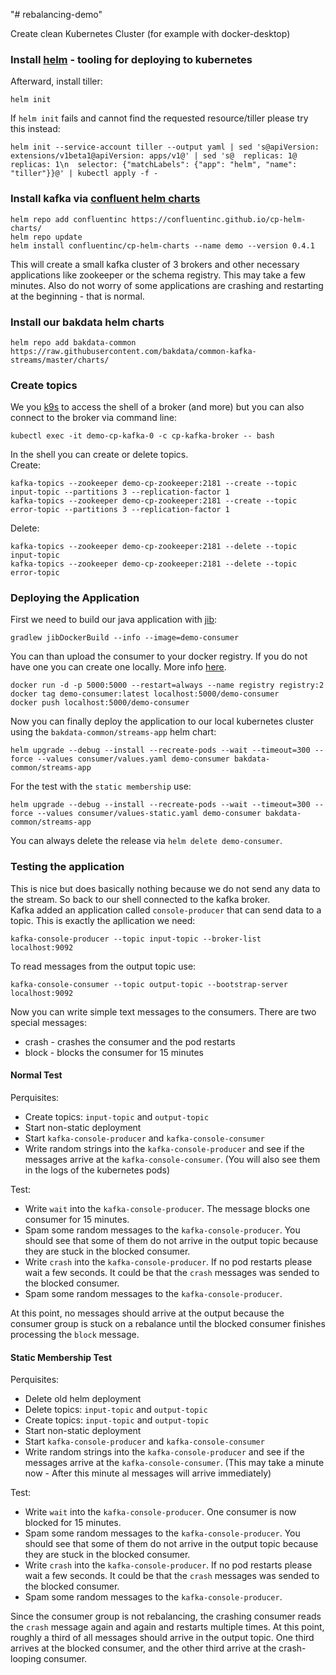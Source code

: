 "# rebalancing-demo" 

Create clean Kubernetes Cluster (for example with docker-desktop)

### Install [helm](https://helm.sh/docs/intro/install/) - tooling for deploying to kubernetes 

Afterward, install tiller:
```
helm init
```

If `helm init` fails and cannot find the requested resource/tiller please try this instead:
```
helm init --service-account tiller --output yaml | sed 's@apiVersion: extensions/v1beta1@apiVersion: apps/v1@' | sed 's@  replicas: 1@  replicas: 1\n  selector: {"matchLabels": {"app": "helm", "name": "tiller"}}@' | kubectl apply -f -
```

### Install kafka via [confluent helm charts](https://github.com/confluentinc/cp-helm-charts)

```
helm repo add confluentinc https://confluentinc.github.io/cp-helm-charts/
helm repo update
helm install confluentinc/cp-helm-charts --name demo --version 0.4.1
```

This will create a small kafka cluster of 3 brokers and other necessary applications like zookeeper or the schema registry.
This may take a few minutes. Also do not worry of some applications are crashing and restarting at the beginning - that is normal.

### Install our bakdata helm charts

```
helm repo add bakdata-common https://raw.githubusercontent.com/bakdata/common-kafka-streams/master/charts/
```

### Create topics

We you [k9s]() to access the shell of a broker (and more) but you can also connect to the broker via command line:
```
kubectl exec -it demo-cp-kafka-0 -c cp-kafka-broker -- bash
```

In the shell you can create or delete topics.  
Create:
```
kafka-topics --zookeeper demo-cp-zookeeper:2181 --create --topic input-topic --partitions 3 --replication-factor 1
kafka-topics --zookeeper demo-cp-zookeeper:2181 --create --topic error-topic --partitions 3 --replication-factor 1
```

Delete:
```
kafka-topics --zookeeper demo-cp-zookeeper:2181 --delete --topic input-topic
kafka-topics --zookeeper demo-cp-zookeeper:2181 --delete --topic error-topic
```

### Deploying the Application

First we need to build our java application with [jib](https://github.com/GoogleContainerTools/jib):
```
gradlew jibDockerBuild --info --image=demo-consumer
```

You can than upload the consumer to your docker registry. If you do not have one you can create one locally. More info [here](https://docs.docker.com/registry/deploying/).
```
docker run -d -p 5000:5000 --restart=always --name registry registry:2
docker tag demo-consumer:latest localhost:5000/demo-consumer
docker push localhost:5000/demo-consumer
```

Now you can finally deploy the application to our local kubernetes cluster using the `bakdata-common/streams-app` helm chart:
```
helm upgrade --debug --install --recreate-pods --wait --timeout=300 --force --values consumer/values.yaml demo-consumer bakdata-common/streams-app
```
For the test with the `static membership` use:
```
helm upgrade --debug --install --recreate-pods --wait --timeout=300 --force --values consumer/values-static.yaml demo-consumer bakdata-common/streams-app
```
You can always delete the release via `helm delete demo-consumer`.


### Testing the application

This is nice but does basically nothing because we do not send any data to the stream. So back to our shell connected to the kafka broker.  
Kafka added an application called `console-producer` that can send data to a topic. This is exactly the apllication we need:

```
kafka-console-producer --topic input-topic --broker-list localhost:9092
```

To read messages from the output topic use:
```
kafka-console-consumer --topic output-topic --bootstrap-server localhost:9092
```

Now you can write simple text messages to the consumers. There are two special messages:
 * crash - crashes the consumer and the pod restarts
 * block - blocks the consumer for 15 minutes

#### Normal Test

Perquisites:
 * Create topics: `input-topic` and `output-topic`
 * Start non-static deployment
 * Start `kafka-console-producer` and `kafka-console-consumer`
 * Write random strings into the `kafka-console-producer` and see if the messages arrive at the `kafka-console-consumer`. (You will also see them in the logs of the kubernetes pods)
 
Test:
 * Write `wait` into the `kafka-console-producer`. The message blocks one consumer for 15 minutes.
 * Spam some random messages to the `kafka-console-producer`. You should see that some of them do not arrive in the output topic because they are stuck in the blocked consumer.
 * Write `crash` into the `kafka-console-producer`. If no pod restarts please wait a few seconds. It could be that the `crash` messages was sended to the blocked consumer.
 * Spam some random messages to the `kafka-console-producer`.
 
At this point, no messages should arrive at the output because the consumer group is stuck on a rebalance until the blocked consumer finishes processing the `block` message.

#### Static Membership Test

Perquisites:
 * Delete old helm deployment
 * Delete topics: `input-topic` and `output-topic`
 * Create topics: `input-topic` and `output-topic`
 * Start non-static deployment
 * Start `kafka-console-producer` and `kafka-console-consumer`
 * Write random strings into the `kafka-console-producer` and see if the messages arrive at the `kafka-console-consumer`. (This may take a minute now - After this minute al messages will arrive immediately)
 
Test:
 * Write `wait` into the `kafka-console-producer`. One consumer is now blocked for 15 minutes.
 * Spam some random messages to the `kafka-console-producer`. You should see that some of them do not arrive in the output topic because they are stuck in the blocked consumer.
 * Write `crash` into the `kafka-console-producer`. If no pod restarts please wait a few seconds. It could be that the `crash` messages was sended to the blocked consumer.
 * Spam some random messages to the `kafka-console-producer`.
 
Since the consumer group is not rebalancing, the crashing consumer reads the `crash` message again and again and restarts multiple times. 
At this point, roughly a third of all messages should arrive in the output topic. One third arrives at the blocked consumer, and the other third arrive at the crash-looping consumer.
